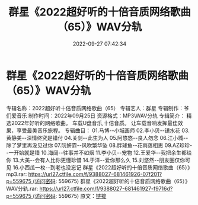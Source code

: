 ﻿---
title: 群星《2022超好听的十倍音质网络歌曲（65）》WAV分轨
date: 2022-09-27 07:42:34
categories: WAV车载音乐、镜像
tags: 华语中文
---
# 群星《2022超好听的十倍音质网络歌曲（65）》WAV分轨

专辑名称：2022超好听十倍音质网络歌曲（65）
专辑艺人：群星
专辑制作：爷们爱音乐
制作时间：2022年09月25日
资源格式：MP3\WAV分轨
专辑简介：
精选2022年好听的网络歌曲。
车载U盘音乐,十倍音质。
让车载音响发挥最佳效果，享受最美音乐旅程。
专辑曲目：
01.马博--小城画师
02.李小贝--镜水花
03.黄静美--深情终究是错付
04.关剑--此生为人
05.阿悠悠--良人勿念
06.江小城--除了梦里再没见过你
07.阮妍霏--风吹繁华坠
08.胖球鱼--花雨落相思
09.AZ珍珍--一开始就是错
10.海阔--往事并不如烟
11.李小贝--宠物
12.王爱华--我把余生都给你
13.大美--会有人比你更懂珍惜
14.于洋--爱你那么久
15.刘悠然--朋友圈仅你可见
16.小西瓜一枚--到老也没忘记
群星《2022超好听的十倍音质网络歌曲（65）》mp3.rar: https://url27.ctfile.com/f/9388027-681461926-07f201?p=559675 (访问密码:
559675)
群星《2022超好听的十倍音质网络歌曲（65）》WAV分轨.rar: https://url27.ctfile.com/f/9388027-681461927-f9716d?p=559675 (访问密码:
559675)
原文：[链接](https://blog.sina.com.cn/s/blog_1647c7e7601030zme.html)